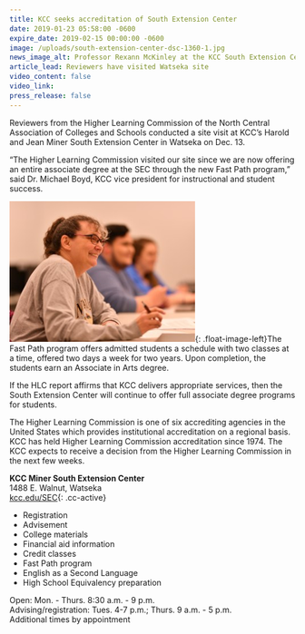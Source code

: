 ```yaml
---
title: KCC seeks accreditation of South Extension Center
date: 2019-01-23 05:58:00 -0600
expire_date: 2019-02-15 00:00:00 -0600
image: /uploads/south-extension-center-dsc-1360-1.jpg
news_image_alt: Professor Rexann McKinley at the KCC South Extension Center
article_lead: Reviewers have visited Watseka site
video_content: false
video_link:
press_release: false
---
```


Reviewers from the Higher Learning Commission of the North Central Association of Colleges and Schools conducted a site visit at KCC’s Harold and Jean Miner South Extension Center in Watseka on Dec. 13.

“The Higher Learning Commission visited our site since we are now offering an entire associate degree at the SEC through the new Fast Path program,” said Dr. Michael Boyd, KCC vice president for instructional and student success.

![](/uploads/south-extension-centerdsc-1436.jpg){: .float-image-left}The Fast Path program offers admitted students a schedule with two classes at a time, offered two days a week for two years. Upon completion, the students earn an Associate in Arts degree.

If the HLC report affirms that KCC delivers appropriate services, then the South Extension Center will continue to offer full associate degree programs for students.

The Higher Learning Commission is one of six accrediting agencies in the United States which provides institutional accreditation on a regional basis. KCC has held Higher Learning Commission accreditation since 1974. The KCC expects to receive a decision from the Higher Learning Commission in the next few weeks.

**KCC Miner South Extension Center**<br>1488 E. Walnut, Watseka<br>[kcc.edu/SEC](http://www.kcc.edu/sec){: .cc-active}

* Registration
* Advisement
* College materials
* Financial aid information
* Credit classes
* Fast Path program
* English as a Second Language
* High School Equivalency preparation

Open: Mon. - Thurs. 8:30 a.m. - 9 p.m. <br>Advising/registration: Tues. 4-7 p.m.; Thurs. 9 a.m. - 5 p.m.<br>Additional times by appointment
